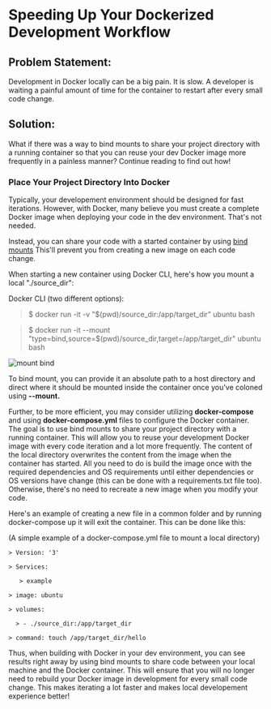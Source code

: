 # Speeding Up Your Dockerized Development Workflow

## Problem Statement:

Development in Docker locally can be a big pain. It is slow. A developer is waiting a painful amount of time for the container to restart after every small code change.

## Solution:

What if there was a way to bind mounts to share your project directory with a running container so that you can reuse your dev Docker image more frequently in a painless manner? Continue reading to find out how!

### Place Your Project Directory Into Docker

Typically, your developement environment should be designed for fast iterations. However, with Docker, many believe you must create a complete Docker image when deploying your code in the dev environment. That's not needed.

Instead, you can share your code with a started container by using [bind mounts](https://docs.docker.com/storage/bind-mounts/) This'll prevent you from creating a new image on each code change.

When starting a new container using Docker CLI, here's how you mount a local "./source_dir":
  
   Docker CLI (two different options):
  
  > $ docker run -it -v "$(pwd)/source_dir:/app/target_dir" ubuntu bash
  
  > $ docker run -it --mount "type=bind,source=$(pwd)/source_dir,target=/app/target_dir" ubuntu bash
  
  ![mount bind](https://docs.docker.com/storage/images/types-of-mounts-bind.png)
  
To bind mount, you can provide it an absolute path to a host directory and direct where it should be mounted inside the container once you've coloned using **--mount.**

Further, to be more efficient, you may consider utilizing **docker-compose** and using **docker-compose.yml** files to configure the Docker container. The goal is to use bind mounts to share your project directory with a running container. This will allow you to reuse your development Docker image with every code iteration and a lot more frequently. The content of the local directory overwrites the content from the image when the container has started. All you need to do is build the image once with the required dependencies and OS requirements until either dependencies or OS versions have change (this can be done with a requirements.txt file too). Otherwise, there's no need to recreate a new image when you modify your code.

Here's an example of creating a new file in a common folder and by running docker-compose up it will exit the container. This can be done like this:

(A simple example of a docker-compose.yml file to mount a local directory)
    
    > Version: '3'
    
    > Services:
       
       > example
    
    > image: ubuntu
    
    > volumes:
    
      > - ./source_dir:/app/target_dir
      
    > command: touch /app/target_dir/hello
    
Thus, when building with Docker in your dev environment, you can see results right away by using bind mounts to share code between your local machine and the Docker container. This will ensure that you will no longer need to rebuild your Docker image in development for every small code change. This makes iterating a lot faster and makes local developement experience better! 

